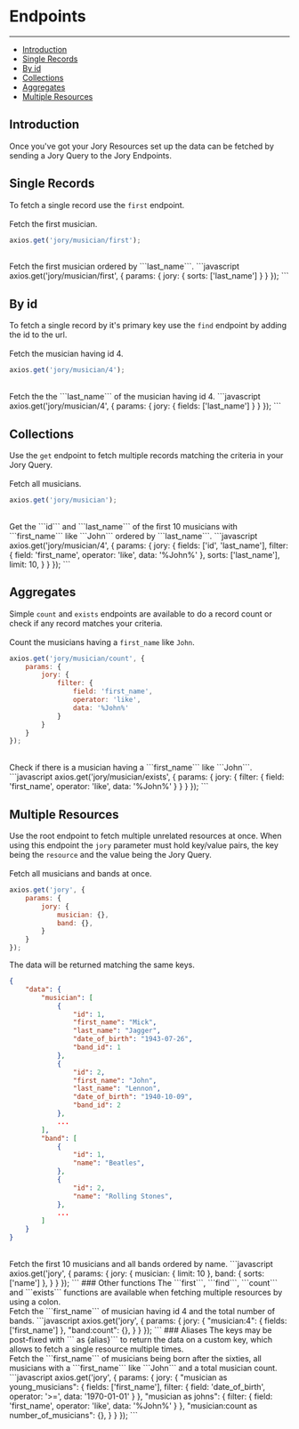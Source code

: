 # Endpoints

---

- [Introduction](#introduction)
- [Single Records](#first)
- [By id](#find)
- [Collections](#get)
- [Aggregates](#aggregates)
- [Multiple Resources](#multiple)

<a name="introduction"></a>
## Introduction
Once you've got your Jory Resources set up the data can be fetched by sending a Jory Query to the Jory Endpoints.

<a name="first"></a>
## Single Records
To fetch a single record use the ```first``` endpoint.  
<br>
Fetch the first musician.
```javascript
axios.get('jory/musician/first');
```
<br>
Fetch the first musician ordered by ```last_name```.
```javascript
axios.get('jory/musician/first', {
    params: {
        jory: {
            sorts: ['last_name']
        }
    }
});
```

<a name="find"></a>
## By id
To fetch a single record by it's primary key use the ```find``` endpoint by adding the id to the url.  
<br>
Fetch the musician having id 4.
```javascript
axios.get('jory/musician/4');
```
<br>
Fetch the the ```last_name``` of the musician having id 4.
```javascript
axios.get('jory/musician/4', {
    params: {
        jory: {
            fields: ['last_name']
        }
    }
});
```

<a name="get"></a>
## Collections
Use the ```get``` endpoint to fetch multiple records matching the criteria in your Jory Query.  
<br>
Fetch all musicians.
```javascript
axios.get('jory/musician');
```
<br>
Get the ```id``` and ```last_name``` of the first 10 musicians with ```first_name``` like ```John``` ordered by ```last_name```.
```javascript
axios.get('jory/musician/4', {
    params: {
        jory: {
            fields: ['id', 'last_name'],
            filter: {
                field: 'first_name',
                operator: 'like',
                data: '%John%'
            },
            sorts: ['last_name'],
            limit: 10,
        }
    }
});
```

<a name="aggregates"></a>
## Aggregates
Simple ```count``` and ```exists``` endpoints are available to do a record count or check if any record matches your criteria.  
<br>
Count the musicians having a ```first_name``` like ```John```.
```javascript
axios.get('jory/musician/count', {
    params: {
        jory: {
            filter: {
                field: 'first_name',
                operator: 'like',
                data: '%John%'
            }
        }
    }
});
```
<br>
Check if there is a musician having a ```first_name``` like ```John```.
```javascript
axios.get('jory/musician/exists', {
    params: {
        jory: {
            filter: {
                field: 'first_name',
                operator: 'like',
                data: '%John%'
            }
        }
    }
});
```

<a name="multiple"></a>
## Multiple Resources
Use the root endpoint to fetch multiple unrelated resources at once. When using this endpoint the ```jory``` parameter must hold key/value pairs, the key being the ```resource``` and the value being the Jory Query.  
<br>
Fetch all musicians and bands at once.
```javascript
axios.get('jory', {
    params: {
        jory: {
            musician: {},
            band: {},
        }
    }
});
```
The data will be returned matching the same keys.
```json
{
    "data": {
        "musician": [
            {
                "id": 1,
                "first_name": "Mick",
                "last_name": "Jagger",
                "date_of_birth": "1943-07-26",
                "band_id": 1
            },
            {
                "id": 2,
                "first_name": "John",
                "last_name": "Lennon",
                "date_of_birth": "1940-10-09",
                "band_id": 2
            },
            ...
        ],
        "band": [
            {
                "id": 1,
                "name": "Beatles",
            },
            {
                "id": 2,
                "name": "Rolling Stones",
            },
            ...
        ]
    }
}
```
<br>
Fetch the first 10 musicians and all bands ordered by name.
```javascript
axios.get('jory', {
    params: {
        jory: {
            musician: {
                limit: 10
            },
            band: {
                sorts: ['name']
            },
        }
    }
});
```
### Other functions
The ```first```, ```find```, ```count``` and ```exists``` functions are available when fetching multiple resources by using a colon.  
<br>
Fetch the ```first_name``` of musician having id 4 and the total number of bands.
```javascript
axios.get('jory', {
    params: {
        jory: {
            "musician:4": {
                fields: ['first_name']
            },
            "band:count": {},
        }
    }
});
```
### Aliases
The keys may be post-fixed with ``` as {alias}``` to return the data on a custom key, which allows to fetch a single resource multiple times.  
<br>
Fetch the ```first_name``` of musicians being born after the sixties, all musicians with a ```first_name``` like ```John``` and a total musician count.
```javascript
axios.get('jory', {
    params: {
        jory: {
            "musician as young_musicians": {
                fields: ['first_name'],
                filter: {
                    field: 'date_of_birth',
                    operator: '>=',
                    data: '1970-01-01'
                }
            },
            "musician as johns": {
                filter: {
                    field: 'first_name',
                    operator: 'like',
                    data: '%John%'
                }
            },
            "musician:count as number_of_musicians": {},
        }
    }
});
```
